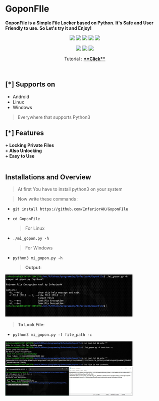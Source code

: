 # GoponFIle
<b>GoponFile is a Simple File Locker based on Python. It's Safe and User Friendly to use. So Let's try it and Enjoy!</b>

<p align="center">
  <img src="https://img.shields.io/badge/Version-1.0-green?style=for-the-badge">
  <img src="https://img.shields.io/github/license/InferiorAK/GoponFile?style=for-the-badge">
  <img src="https://img.shields.io/github/stars/InferiorAK/GoponFile?style=for-the-badge">
  <img src="https://img.shields.io/github/issues/InferiorAK/GoponFile?color=red&style=for-the-badge">
  <img src="https://img.shields.io/github/forks/InferiorAK/GoponFile?color=teal&style=for-the-badge">
</p>

<p align="center">
  <img src="https://img.shields.io/badge/Author-InferiorAK-blue?style=flat-square">
  <img src="https://img.shields.io/badge/Written%20In-Python3.11.1-yellowgreen?style=flat-square">
  <img src="https://hits.seeyoufarm.com/api/count/incr/badge.svg?url=https%3A%2F%2Fgithub.com%2FInferiorAK%2F   reponame   &title=Visitors&edge_flat=false"/></a>
</p>
<p align=center>Tutorial : <a href="#" target=_blank><b>**Click**</b></a><p>
<br>

## [*] Supports on
- Android
- Linux
- Windows
> Everywhere that supports Python3
  
## [*] Features
<b>
+ Locking Private Files<br>
+ Also Unlocking<br>
+ Easy to Use<br>
</b>
<br>
  
## Installations and Overview
> At first You have to install python3 on your system
  
> Now write these commands :
- ` git install https://github.com/InferiorAK/GoponFIle ` <br>
- ` cd GoponFile `
  > For Linux
  
- ` ./mi_gopon.py -h `
  > For Windows
- ` python3 mi_gopon.py -h `
  
  > **Output**:
  
<img src="assets/ss1.JPG" width=80%>
<br>
  
  > **To Lock File**:
  
- ` python3 mi_gopon.py -f file_path -c `
<img src="assets/ss2.JPG" width=80%>
<br>
<img src="assets/ss3.JPG" width=80%>
